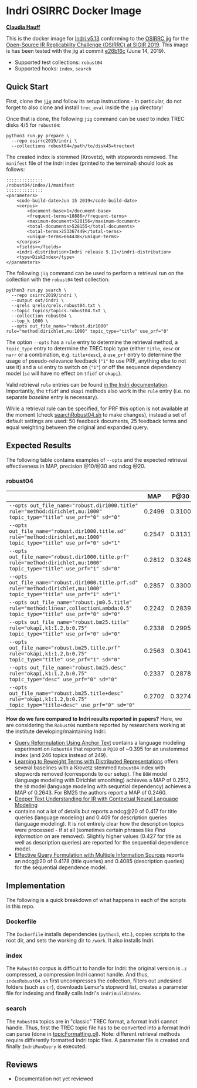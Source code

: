 # Indri OSIRRC Docker Image

[**Claudia Hauff**](https://github.com/chauff)

This is the docker image for [Indri v5.13](https://sourceforge.net/projects/lemur/) conforming to the [OSIRRC jig](https://github.com/osirrc/jig/) for the [Open-Source IR Replicability Challenge (OSIRRC) at SIGIR 2019](https://osirrc.github.io/osirrc2019/).
This image is has been tested with the jig at commit [ e26b16c](https://github.com/osirrc/jig/commit/e26b16c500bd575cbe588f718b80af6d331fe7fb) (June 14, 2019).

+ Supported test collections: `robust04`
+ Supported hooks: `index`, `search`

## Quick Start

First, clone the [`jig`](https://github.com/osirrc/jig) and follow its setup instructions - in particular, do not forget to also clone and install `trec_eval` inside the `jig` directory!

Once that is done, the following `jig` command can be used to index TREC disks 4/5 for `robust04`:

```
python3 run.py prepare \
  --repo osirrc2019/indri \
  --collections robust04=/path/to/disk45=trectext
```
The created index is stemmed (Krovetz), with stopwords removed. The `manifest` file of the Indri index (printed to the terminal) should look as follows:

```
::::::::::::::
/robust04/index/1/manifest
::::::::::::::
<parameters>
	<code-build-date>Jun 15 2019</code-build-date>
	<corpus>
		<document-base>1</document-base>
		<frequent-terms>10886</frequent-terms>
		<maximum-document>528156</maximum-document>
		<total-documents>528155</total-documents>
		<total-terms>253367449</total-terms>
		<unique-terms>664438</unique-terms>
	</corpus>
	<fields></fields>
	<indri-distribution>Indri release 5.11</indri-distribution>
	<type>DiskIndex</type>
</parameters>
```

The following `jig` command can be used to perform a retrieval run on the collection with the `robust04` test collection:

```
python3 run.py search \
  --repo osirrc2019/indri \
  --output out/indri \
  --qrels qrels/qrels.robust04.txt \
  --topic topics/topics.robust04.txt \
  --collection robust04 \ 
  --top_k 1000 \
  --opts out_file_name="robust.dir1000" rule="method:dirichlet,mu:1000" topic_type="title" use_prf="0"
```
The option `--opts` has a `rule` entry to determine the retrieval method, a `topic_type` entry to determine the TREC topic type (either `title`, `desc` or `narr` or a combination, e.g. `title+desc`), a `use_prf` entry to determine the usage of pseudo-relevance feedback (`"1"` to use PRF, anything else to not use it) and a `sd` entry to switch on (`"1"`) or off the sequence dependency model (`sd` will have no effect on `tfidf` or `okapi`). 

Valid  retrieval `rule` entries can be found [in the Indri documentation](https://lemurproject.org/doxygen/lemur/html/IndriRunQuery.html). Importantly, the `tfidf` and `okapi` methods also work in the `rule` entry (i.e. no separate *baseline* entry is necessary). 

While a retrieval rule can be specified, for PRF this option is not available at the moment (check [searchRobust04.sh](searchRobust04.sh) to make changes), instead a set of default settings are used: 50 feedback documents, 25 feedback terms and equal weighting between the original and expanded query.

## Expected Results

The following table contains examples of `--opts` and the expected retrieval effectiveness in MAP, precision @10/@30 and ndcg @20.

### robust04

|       | MAP    | P@30    | P@10 | NDCG@20    |
|----------------------------------------------------------------------------------------------------------------------|--------|--------|--------|--------|
| `--opts out_file_name="robust.dir1000.title" rule="method:dirichlet,mu:1000" topic_type="title" use_prf="0" sd="0"`         | 0.2499 | 0.3100 | 0.4253 | 0.4201 | 
| `--opts out_file_name="robust.dir1000.title.sd" rule="method:dirichlet,mu:1000" topic_type="title" use_prf="0" sd="1"`         | 0.2547 | 0.3131 | 0.4301 | 0.4195 |
| `--opts out_file_name="robust.dir1000.title.prf" rule="method:dirichlet,mu:1000" topic_type="title" use_prf="1" sd="0"`         | 0.2812 | 0.3248 | 0.4386 | 0.4276 |
| `--opts out_file_name="robust.dir1000.title.prf.sd" rule="method:dirichlet,mu:1000" topic_type="title" use_prf="1" sd="1"`         | 0.2857 | 0.3300 | 0.4390 | 0.4310 |
| `--opts out_file_name="robust.jm0.5.title" rule="method:linear,collectionLambda:0.5" topic_type="title" use_prf="0" sd="0"` | 0.2242 | 0.2839 | 0.3819 | 0.3689 |
| `--opts out_file_name="robust.bm25.title" rule="okapi,k1:1.2,b:0.75" topic_type="title" use_prf="0" sd="0"`            | 0.2338 | 0.2995 | 0.4181 | 0.4041 |
| `--opts out_file_name="robust.bm25.title.prf" rule="okapi,k1:1.2,b:0.75" topic_type="title" use_prf="1" sd="0"`            | 0.2563 | 0.3041 | 0.4012 | 0.3995 |
| `--opts out_file_name="robust.bm25.desc" rule="okapi,k1:1.2,b:0.75" topic_type="desc" use_prf="0" sd="0"`            | 0.2337 | 0.2878 | 0.4092 | 0.3987 |
| `--opts out_file_name="robust.bm25.title+desc" rule="okapi,k1:1.2,b:0.75" topic_type="title+desc" use_prf="0" sd="0"`            | 0.2702 | 0.3274 | 0.4618 | 0.4517 |

**How do we fare compared to Indri results reported in papers?** Here, we are considering the `Robust04` numbers reported by researchers working at the institute developing/maintaining Indri:
- [Query Reformulation Using Anchor Text](http://www.wsdm-conference.org/2010/proceedings/docs/p41.pdf) contains a language modeling experiment on `Robust04` that reports a `P@10` of ~0.395 for an unstemmed index (and 246 topics instead of 249).
- [Learning to Reweight Terms with Distributed Representations](https://www.cs.cmu.edu/~callan/Papers/sigir15-gzheng.pdf) offers several baselines with a Krovetz stemmed `Robust04` index with stopwords removed (corresponds to our setup). The `BOW` model (language modeling with Dirichlet smoothing) achieves a MAP of 0.2512, the `SD` model (language modeling with sequntial dependency) achieves a MAP of 0.2643. For BM25 the authors report a MAP of 0.2460. 
- [Deeper Text Understanding for IR with Contextual Neural Language Modeling](https://arxiv.org/pdf/1905.09217.pdf)
- [](http://citeseerx.ist.psu.edu/viewdoc/download?doi=10.1.1.366.7813&rep=rep1&type=pdf) contains not a lot of details but reports a ndcg@20 of 0.417 for title queries (language modeling) and 0.409 for description queries (language modeling). It is not entirely clear how the description topics were processed - if at all (sometimes certain phrases like *Find information on* are removed). Slightly higher values (0.427 for title as well as description queries) are reported for the sequential dependence model.
- [Effective Query Formulation with Multiple Information Sources](http://citeseerx.ist.psu.edu/viewdoc/download?doi=10.1.1.366.7813&rep=rep1&type=pdf) reports an ndcg@20 of 0.4178 (title queries) and 0.4085 (description queries) for the sequential dependence model.



## Implementation

The following is a quick breakdown of what happens in each of the scripts in this repo.

### Dockerfile

The `Dockerfile` installs dependencies (`python3`, etc.), copies scripts to the root dir, and sets the working dir to `/work`. It also installs Indri.

### index

The `Robust04` corpus is difficult to handle for Indri: the original version is `.z` compressed, a compression Indri cannot handle. And thus, `indexRobust04.sh` first uncompresses the collection, filters out undesired folders (such as `cr`), downloads Lemur's stopword list, creates a parameter file for indexing and finally calls Indri's `IndriBuildIndex`.

### search

The `Robust04` topics are in "classic" TREC format, a format Indri cannot handle. Thus, first the TREC topic file has to be converted into a format Indri can parse (done in [topicFormatting.pl](topicFormatting.pl)). Note: different retrieval methods require differently formatted Indri topic files. A parameter file is created and finally `IndriRunQuery` is executed.

## Reviews

+ Documentation not yet reviewed